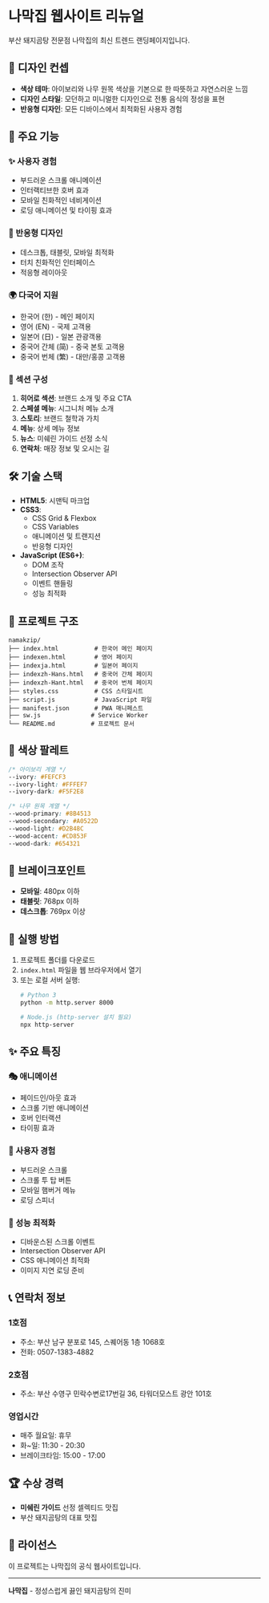 # 나막집 웹사이트 리뉴얼

부산 돼지곰탕 전문점 나막집의 최신 트렌드 랜딩페이지입니다.

## 🎨 디자인 컨셉

- **색상 테마**: 아이보리와 나무 원목 색상을 기본으로 한 따뜻하고 자연스러운 느낌
- **디자인 스타일**: 모던하고 미니멀한 디자인으로 전통 음식의 정성을 표현
- **반응형 디자인**: 모든 디바이스에서 최적화된 사용자 경험

## 🚀 주요 기능

### ✨ 사용자 경험
- 부드러운 스크롤 애니메이션
- 인터랙티브한 호버 효과
- 모바일 친화적인 네비게이션
- 로딩 애니메이션 및 타이핑 효과

### 📱 반응형 디자인
- 데스크톱, 태블릿, 모바일 최적화
- 터치 친화적인 인터페이스
- 적응형 레이아웃

### 🌍 다국어 지원
- 한국어 (한) - 메인 페이지
- 영어 (EN) - 국제 고객용
- 일본어 (日) - 일본 관광객용
- 중국어 간체 (简) - 중국 본토 고객용
- 중국어 번체 (繁) - 대만/홍콩 고객용

### 🎯 섹션 구성
1. **히어로 섹션**: 브랜드 소개 및 주요 CTA
2. **스페셜 메뉴**: 시그니처 메뉴 소개
3. **스토리**: 브랜드 철학과 가치
4. **메뉴**: 상세 메뉴 정보
5. **뉴스**: 미쉐린 가이드 선정 소식
6. **연락처**: 매장 정보 및 오시는 길

## 🛠️ 기술 스택

- **HTML5**: 시맨틱 마크업
- **CSS3**: 
  - CSS Grid & Flexbox
  - CSS Variables
  - 애니메이션 및 트랜지션
  - 반응형 디자인
- **JavaScript (ES6+)**:
  - DOM 조작
  - Intersection Observer API
  - 이벤트 핸들링
  - 성능 최적화

## 📁 프로젝트 구조

```
namakzip/
├── index.html          # 한국어 메인 페이지
├── indexen.html        # 영어 페이지
├── indexja.html        # 일본어 페이지
├── indexzh-Hans.html   # 중국어 간체 페이지
├── indexzh-Hant.html   # 중국어 번체 페이지
├── styles.css          # CSS 스타일시트
├── script.js           # JavaScript 파일
├── manifest.json       # PWA 매니페스트
├── sw.js              # Service Worker
└── README.md          # 프로젝트 문서
```

## 🎨 색상 팔레트

```css
/* 아이보리 계열 */
--ivory: #FEFCF3
--ivory-light: #FFFEF7
--ivory-dark: #F5F2E8

/* 나무 원목 계열 */
--wood-primary: #8B4513
--wood-secondary: #A0522D
--wood-light: #D2B48C
--wood-accent: #CD853F
--wood-dark: #654321
```

## 📱 브레이크포인트

- **모바일**: 480px 이하
- **태블릿**: 768px 이하
- **데스크톱**: 769px 이상

## 🚀 실행 방법

1. 프로젝트 폴더를 다운로드
2. `index.html` 파일을 웹 브라우저에서 열기
3. 또는 로컬 서버 실행:
   ```bash
   # Python 3
   python -m http.server 8000
   
   # Node.js (http-server 설치 필요)
   npx http-server
   ```

## ✨ 주요 특징

### 🎭 애니메이션
- 페이드인/아웃 효과
- 스크롤 기반 애니메이션
- 호버 인터랙션
- 타이핑 효과

### 🎯 사용자 경험
- 부드러운 스크롤
- 스크롤 투 탑 버튼
- 모바일 햄버거 메뉴
- 로딩 스피너

### 🔧 성능 최적화
- 디바운스된 스크롤 이벤트
- Intersection Observer API
- CSS 애니메이션 최적화
- 이미지 지연 로딩 준비

## 📞 연락처 정보

### 1호점
- 주소: 부산 남구 분포로 145, 스퀘어동 1층 1068호
- 전화: 0507-1383-4882

### 2호점
- 주소: 부산 수영구 민락수변로17번길 36, 타워더모스트 광안 101호

### 영업시간
- 매주 월요일: 휴무
- 화~일: 11:30 - 20:30
- 브레이크타임: 15:00 - 17:00

## 🏆 수상 경력

- **미쉐린 가이드** 선정 셀렉티드 맛집
- 부산 돼지곰탕의 대표 맛집

## 📝 라이선스

이 프로젝트는 나막집의 공식 웹사이트입니다.

---

**나막집** - 정성스럽게 끓인 돼지곰탕의 진미
